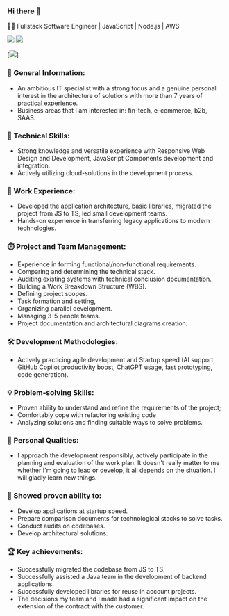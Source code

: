 ### Hi there 👋

👨‍💻 Fullstack Software Engineer | JavaScript | Node.js | AWS

[![](https://img.shields.io/badge/LinkedIn-ffffff?style=for-the-badge&logo=linkedin&logoColor=0A66C2)](https://www.linkedin.com/in/vusatui/)
[![](https://img.shields.io/badge/telegram-ffffff?style=for-the-badge&logo=telegram&logoColor=26A5E4)](https://t.me/simple_tony)

[![](https://www.credly.com/badges/0a61b7ad-16d5-497c-89c9-376995285c66/public_url)]


### 👤 General Information:
- An ambitious IT specialist with a strong focus and a genuine personal interest in the architecture of solutions with more than 7 years of practical experience.
- Business areas that I am interested in: fin-tech, e-commerce, b2b, SAAS.

### 👷 Technical Skills:
- Strong knowledge and versatile experience with Responsive Web Design and Development, JavaScript Components development and integration.
- Actively utilizing cloud-solutions in the development process.

### 💼 Work Experience:
- Developed the application architecture, basic libraries, migrated the project from JS to TS, led small development teams.
- Hands-on experience in transferring legacy applications to modern technologies.

### ⏱️ Project and Team Management:
- Experience in forming functional/non-functional requirements.
- Comparing and determining the technical stack.
- Auditing existing systems with technical conclusion documentation.
- Building a Work Breakdown Structure (WBS).
- Defining project scopes.
- Task formation and setting,
- Organizing parallel development.
- Managing 3-5 people teams.
- Project documentation and architectural diagrams creation.

### 🛠️ Development Methodologies:
- Actively practicing agile development and Startup speed (AI support, GitHub Copilot productivity boost, ChatGPT usage, fast prototyping, code generation).

### 💡 Problem-solving Skills:
- Proven ability to understand and refine the requirements of the project;
- Comfortably cope with refactoring existing code
- Analyzing solutions and finding suitable ways to solve problems.

### 🥇 Personal Qualities:
- I approach the development responsibly, actively participate in the planning and evaluation of the work plan. It doesn't really matter to me whether I'm going to lead or develop, it all depends on the situation. I will gladly learn new things.

### 🎯 Showed proven ability to:
- Develop applications at startup speed.
- Prepare comparison documents for technological stacks to solve tasks.
- Conduct audits on codebases.
- Develop architectural solutions.

### 🏆 Key achievements:
- Successfully migrated the codebase from JS to TS.
- Successfully assisted a Java team in the development of backend applications.
- Successfully developed libraries for reuse in account projects.
- The decisions my team and I made had a significant impact on the extension of the contract with the customer.

<!--
**vusatui/vusatui** is a ✨ _special_ ✨ repository because its `README.md` (this file) appears on your GitHub profile.

Here are some ideas to get you started:

- 🔭 I’m currently working on ...
- 🌱 I’m currently learning ...
- 👯 I’m looking to collaborate on ...
- 🤔 I’m looking for help with ...
- 💬 Ask me about ...
- 📫 How to reach me: ...
- 😄 Pronouns: ...
- ⚡ Fun fact: ...
-->
